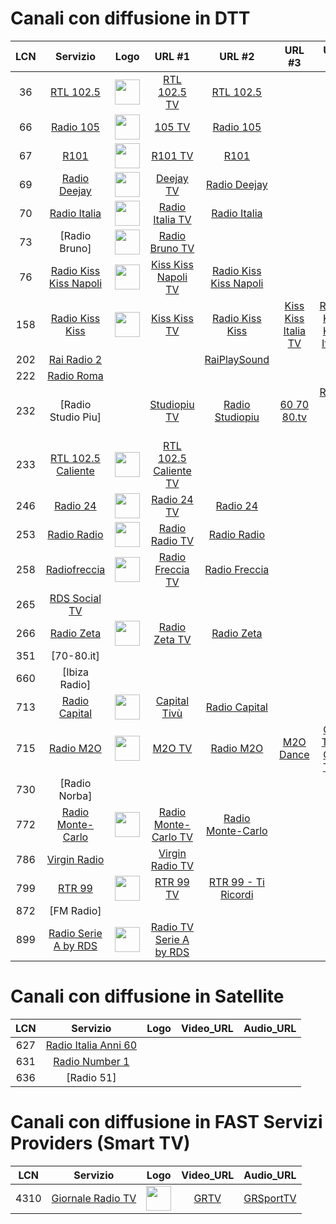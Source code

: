 <h1>Canali con diffusione in DTT</h1>

|LCN|Servizio|Logo|URL #1|URL #2|URL #3|URL #4|URL #5|
|:-:|:-:|:-:|:-:|:-:|:-:|:-:|:-:|
|36|[RTL 102.5](http://www.rtl.it/)|<img width="40" src="https://cloud.rtl.it/assets/play.rtl.it/2.1.5/img/broadcaster/TV/1.svg"/>|[RTL 102.5 TV](https://dd782ed59e2a4e86aabf6fc508674b59.msvdn.net/live/S97044836/tbbP8T1ZRPBL/playlist.m3u8)|[RTL 102.5](https://dd782ed59e2a4e86aabf6fc508674b59.msvdn.net/live/S97044836/WjpMtPyNjHwj/playlist.m3u8)|
|66|[Radio 105](http://www.105.net/)|<img width="40" src="https://www.105.net/images/logos/3/logo_colored.jpg?v=1722512149810"/>|[105 TV](https://live03-col.msr.cdn.mediaset.net/live/ch-ec/ec-clr.isml/manifest.mpd)|[Radio 105](https://icy.unitedradio.it/Radio105.aac)|
|67|[R101](http://www.r101.it/)|<img width="40" src="https://www.r101.it/images/logos/7/logo_black.jpg?v=1722512155622"/>|[R101 TV](https://live03-col.msr.cdn.mediaset.net/live/ch-er/er-clr.isml/manifest.mpd)|[R101](http://icecast.unitedradio.it/r101)|
|69|[Radio Deejay](http://www.deejay.it/)|<img width="40" src="https://images.sftcdn.net/images/t_app-icon-m/p/fc564879-3a5c-4202-8534-2ea1b3a23c6a/1285998601/radio-deejay-logo"/>|[Deejay TV](https://4c4b867c89244861ac216426883d1ad0.msvdn.net/live/S85984808/sMO0tz9Sr2Rk/playlist.m3u8)|[Radio Deejay](https://4c4b867c89244861ac216426883d1ad0.msvdn.net/radiodeejay/radiodeejay/play1.m3u8)|
|70|[Radio Italia](http://www.radioitalia.it/)|<img width="40" src="https://www.radioitalia.it/images/player_radioitalia.jpg"/>|[Radio Italia TV](https://radioitaliatv.akamaized.net/hls/live/2093117/RadioitaliaTV/stream01/streamPlaylist.m3u8)|[Radio Italia](https://radioitaliasmi.akamaized.net/hls/live/2093120/RISMI/stream01/streamPlaylist.m3u8)|
|73|[Radio Bruno]|<img width="40" src="https://www.radiobruno.it/wp-content/uploads/2017/10/logo-296-180-black.png"/>|[Radio Bruno TV](https://stream4.xdevel.com/video0s975758-473/stream/chunks.m3u8)|[ ]()|
|76|[Radio Kiss Kiss Napoli]()|<img width="40" src="https://kisskissnapoli.it/wp-content/uploads/2022/03/cropped-logo-kisskiss-napoli.png.webp"/>|[Kiss Kiss Napoli TV](https://kkcdn02.fluid.stream/KKTVNapoli/smil:KKTVNapoli.smil/playlist_slita.m3u8?FLID=1)|[Radio Kiss Kiss Napoli](https://kisskiss.fluidstream.eu/KKNapoli.aac)|
|158|[Radio Kiss Kiss](http://www.kisskiss.it/)|<img width="40" src="https://kisskiss.it/wp-content/uploads/2021/02/logo_kisskiss.png.webp"/>|[Kiss Kiss TV](https://kk.fluid.stream/KKMulti/smil:KissKissTV.smil/playlist_slita.m3u8?FLID=1)|[Radio Kiss Kiss](https://kisskiss.fluidstream.eu/KissKiss.aac)|[Kiss Kiss Italia TV](https://kk.fluid.stream/KKTV01/livestream/playlist.m3u8?FLID=1)|[Radio Kiss Kiss Italia](https://kisskiss.fluidstream.eu/KKItalia.aac)|
|202|[Rai Radio 2](http://www.radio2.rai.it/)|||[RaiPlaySound](https://8e7439fdb1694c8da3a0fd63e4dda518.msvdn.net/radiodue1/hls/playlist_mo.m3u8)|
|222|[Radio Roma](https://www.radioroma.it/)||||
|232|[Radio Studio Piu]||[Studiopiu TV](https://5a1178b42cc03.streamlock.net/studiopiutv/studiopiutv/playlist.m3u8)|[Radio Studiopiu](https://ice.studiopiu.net/rete.aac)|[60 70 80.tv](https://5a1178b42cc03.streamlock.net/607080stream/607080stream/playlist.m3u8)|[Radio 60 70 80](https://ice.studiopiu.net/607080.aac)|
|233|[RTL 102.5 Caliente](https://play.rtl.it/live/44/rtl-1025-caliente-tv/)|<img width="40" src="https://cloud.rtl.it/assets/play.rtl.it/2.1.5/img/broadcaster/TV/44.svg"/>|[RTL 102.5 Caliente TV](https://dd782ed59e2a4e86aabf6fc508674b59.msvdn.net/live/S8448465/zTYa1Z5Op9ue/playlist.m3u8)||
|246|[Radio 24](http://www.radio24.it/)|<img width="40" src="https://i2.res.24o.it/radio24/assets/img/Radio24/_Immagini/2023/08/RADIO24_LOGO_2019_icona_RGB.png"/>|[Radio 24 TV](https://sole24-connect-tv.akamaized.net/hls/live/2112281/conntv/conntv-hi.m3u8)|[Radio 24](https://ilsole24ore-radio.akamaized.net/hls/live/2035301/radio24/playlist-64000.m3u8)|
|253|[Radio Radio](https://www.radioradio.it/)|<img width="40" src="https://www.radioradio.it/media/2024/07/logo4TS-01.png"/>|[Radio Radio TV](https://stream-200912.castr.net/646b335e2291a2022444bb7c/live_22f84390fe1411ed919df3da85a483cc/tracks-v1a1/rewind-14400.ts.m3u8)|[Radio Radio](https://sr6.inmystream.it/proxy/rronair?mp=/stream)|
|258|[Radiofreccia](http://www.radiofreccia.it/)|<img width="40" src="https://cloud.rtl.it/assets/play.rtl.it/2.1.5/img/broadcaster/TV/17.svg"/>|[Radio Freccia TV](https://dd782ed59e2a4e86aabf6fc508674b59.msvdn.net/live/S3160845/0tuSetc8UFkF/playlist.m3u8)|[Radio Freccia](https://dd782ed59e2a4e86aabf6fc508674b59.msvdn.net/live/S3160845/D6MENOraq6Qy/playlist.m3u8)|
|265|[RDS Social TV](http://www.rds.it/)||||
|266|[Radio Zeta](http://www.radiozeta.it/)|<img width="40" src="https://cloud.radiozeta.it/assets/www.radiozeta.it/1.1.61/img/layout/radio-zeta-logo.png"/>|[Radio Zeta TV](https://dd782ed59e2a4e86aabf6fc508674b59.msvdn.net/live/S9346184/XEx1LqlYbNic/playlist.m3u8)|[Radio Zeta](https://dd782ed59e2a4e86aabf6fc508674b59.msvdn.net/live/S9346184/clhI2IJWRnn7/playlist.m3u8)|
|351|[70-80.it]||||
|660|[Ibiza Radio]||||
|713|[Radio Capital](https://www.capital.it/)|<img width="40" src="https://upload.wikimedia.org/wikipedia/it/thumb/3/38/Radio_Capital_logo_%282020%29.svg/330px-Radio_Capital_logo_%282020%29.svg.png"/>|[Capital Tivù](https://4c4b867c89244861ac216426883d1ad0.msvdn.net/live/S35394734/Z6U2wGoDYANk/playlist.m3u8)|[Radio Capital](https://4c4b867c89244861ac216426883d1ad0.msvdn.net/radiocapital/radiocapital/play1.m3u8)|
|715|[Radio M2O](http://www.m2o.it/)|<img width="40" src="https://cdn.gelestatic.it/m2o/sites/2/2022/01/cropped-M2O-LOGO-JPG-32x32.jpg"/>|[M2O TV](https://4c4b867c89244861ac216426883d1ad0.msvdn.net/live/S62628868/uhdWBlkC1AoO/playlist.m3u8)|[Radio M2O](https://4c4b867c89244861ac216426883d1ad0.msvdn.net/radiom2o/radiom2o/play1.m3u8)|[M2O Dance](https://4c4b867c89244861ac216426883d1ad0.msvdn.net/radiom2odance/radiom2odance/play1.m3u8)|[One Two, One Two](https://4c4b867c89244861ac216426883d1ad0.msvdn.net/webradio/deejayonetwoonetwo/live.m3u8)|[Deejay Time](https://4c4b867c89244861ac216426883d1ad0.msvdn.net/webradio/deejaytime/live.m3u8)|
|730|[Radio Norba]||||
|772|[Radio Monte-Carlo](http://www.radiomontecarlo.net/)|<img width="40" src="https://www.radiomontecarlo.net/images/logos/1/logo_white.jpg?v=1722512145918"/>|[Radio Monte-Carlo TV](https://live03-col.msr.cdn.mediaset.net/live/ch-bb/bb-clr.isml/manifest.mpd)|[Radio Monte-Carlo](https://icy.unitedradio.it/RMC.aac)|
|786|[Virgin Radio](http://www.virginradioitaly.it/)|<img width="40" src=" "/>|[Virgin Radio TV](https://live03-col.msr.cdn.mediaset.net/live/ch-ew/ew-clr.isml/manifest.mpd)||
|799|[RTR 99](https://www.rtr99.it/)|<img width="40" src="https://www.rtr99.it/wp-content/uploads/elementor/thumbs/trasparente-r3izclaguxen3uqryqnp592kiu5p28qxf7rnbczf9c.png"/>|[RTR 99 TV](https://5e73cf528f404.streamlock.net/RTR99TV/livestream/chunklist_w1247526100.m3u8)|[RTR 99 - Ti Ricordi](https://rtr99.fluidstream.eu/rtr99.mp3)|
|872|[FM Radio]||||
|899|[Radio Serie A by RDS]()|<img width="40" src="https://img.legaseriea.it/vimages/64dc9bd1/Serie-A-Radio-TV_Logo.png?webp&q=100&size=1996.5x-"/>|[Radio TV Serie A by RDS](https://stream.radioseriea.com/50773f0d0070476a8612d9984c6059d8/index.m3u8)||

<h1>Canali con diffusione in Satellite</h1>

|LCN|Servizio|Logo|Video_URL|Audio_URL|
|:-:|:-:|:-:|:-:|:-:|
|627|[Radio Italia Anni 60](https://www.radioitaliaanni60.it/#)||||
|631|[Radio Number 1](http://www.radionumberone.it/)||||
|636|[Radio 51]||||

<h1>Canali con diffusione in FAST Servizi Providers (Smart TV)</h1>

|LCN|Servizio|Logo|Video_URL|Audio_URL|
|:-:|:-:|:-:|:-:|:-:|
|4310|[Giornale Radio TV](https://giornaleradio.fm/)|<img width="40" src="https://giornaleradio.fm/wp-content/uploads/2023/03/Giornale-Radio-logo-2-1.png"/>|[GRTV]( https://5f204aff97bee.streamlock.net/GR_tv/livestream/playlist.m3u8?FLID=1)|[GRSportTV](https://5e73cf528f404.streamlock.net/GR_sport/livestream/playlist.m3u8?FLID=1)|
